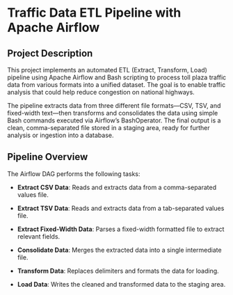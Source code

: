 # Traffic Data ETL Pipeline with Apache Airflow

## Project Description

This project implements an automated ETL (Extract, Transform, Load) pipeline using Apache Airflow and Bash scripting to process toll plaza traffic data from various formats into a unified dataset. The goal is to enable traffic analysis that could help reduce congestion on national highways.

The pipeline extracts data from three different file formats—CSV, TSV, and fixed-width text—then transforms and consolidates the data using simple Bash commands executed via Airflow’s BashOperator. The final output is a clean, comma-separated file stored in a staging area, ready for further analysis or ingestion into a database.


## Pipeline Overview

The Airflow DAG performs the following tasks:

- **Extract CSV Data**: Reads and extracts data from a comma-separated values file.

- **Extract TSV Data**: Reads and extracts data from a tab-separated values file.

- **Extract Fixed-Width Data**: Parses a fixed-width formatted file to extract relevant fields.

- **Consolidate Data**: Merges the extracted data into a single intermediate file.

- **Transform Data**: Replaces delimiters and formats the data for loading.

- **Load Data**: Writes the cleaned and transformed data to the staging area.